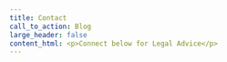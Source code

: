 ```yaml
---
title: Contact
call_to_action: Blog
large_header: false
content_html: <p>Connect below for Legal Advice</p>
---
```

